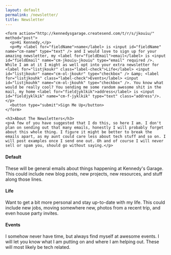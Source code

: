 ```yaml
---
layout: default
permalink: /newsletter/
title: Newsletter
---
```


<div class="row">
  <div class="col-12">

    <form action="http://kennedysgarage.createsend.com/t/r/s/jkouiu/" method="post">
      <p>Hi Kennedy,</p>
      <p>My <label for="fieldName">name</label> is <input id="fieldName" name="cm-name" type="text" /> and I would love to sign up for your amazing newsletter, my <label for="fieldEmail">email</label> is <input id="fieldEmail" name="cm-jkouiu-jkouiu" type="email" required />. While I am at it I might as well opt into your extra newsletter for <label for="listjkoukr" class="label-check">Life</label> <input id="listjkoukr" name="cm-ol-jkoukr" type="checkbox" /> &amp; <label for="listjkouhk" class="label-check">Events</label> <input id="listjkouhk" name="cm-ol-jkouhk" type="checkbox" />. You know what would be really cool? You sending me some random awesome shit in the mail, my home <label for="fieldjyklkik">address</label> is <input id="fieldjyklkik" name="cm-f-jyklkik" type="text" class="address"/>.</p>
      <button type="submit">Sign Me Up</button>
    </form>

    <h3>About The Newsletters</h3>
    <p>A few of you have suggested that I do this, so here I am. I don't plan on sending out that many emails, honestly I will probably forget about this whole thing. I figure it might be better to break the emails apart, as my aunt could care less about tech stuff and so on. I will post examples once I send one out. Oh and of course I will never sell or spam you, should go without saying.</p>
  </div><!--/col-->
</div><!--/row-->

<div class="row">
  <div class="col-4">
    <h4>Default</h4>
    <p>These will be general emails about things happening at Kennedy's Garage. This could include new blog posts, new projects, new resources, and stuff along those lines.</p>
  </div><!--/col-->
  <div class="col-4">
    <h4>Life</h4>
    <p>Want to get a bit more personal and stay up-to-date with my life. This could include new jobs, moving somewhere new, photos from a recent trip, and even house party invites.</p>
  </div><!--/col-->
  <div class="col-4">
    <h4>Events</h4>
    <p>I somehow never have time, but always find myself at awesome events. I will let you know what I am putting on and where I am helping out. These will most likely be tech related.</p>
  </div><!--/col-->
</div><!--/row-->
